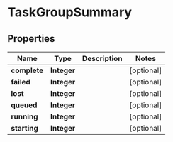 

# TaskGroupSummary


## Properties

Name | Type | Description | Notes
------------ | ------------- | ------------- | -------------
**complete** | **Integer** |  |  [optional]
**failed** | **Integer** |  |  [optional]
**lost** | **Integer** |  |  [optional]
**queued** | **Integer** |  |  [optional]
**running** | **Integer** |  |  [optional]
**starting** | **Integer** |  |  [optional]



